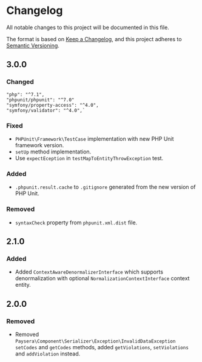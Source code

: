 # Changelog
All notable changes to this project will be documented in this file.

The format is based on [Keep a Changelog](https://keepachangelog.com/en/1.0.0/),
and this project adheres to [Semantic Versioning](https://semver.org/spec/v2.0.0.html).

## 3.0.0
### Changed
```
"php": "^7.1",
"phpunit/phpunit": "^7.0"
"symfony/property-access": "^4.0",
"symfony/validator": "^4.0",`
```

### Fixed
- `PHPUnit\Framework\TestCase` implementation with new PHP Unit framework version.
- `setUp` method implementation.
- Use `expectEception` in `testMapToEntityThrowException` test.

### Added
- `.phpunit.result.cache` to `.gitignore` generated from the new version of PHP Unit.

### Removed
- `syntaxCheck` property from `phpunit.xml.dist` file.

## 2.1.0
### Added
- Added `ContextAwareDenormalizerInterface` which supports denormalization with optional `NormalizationContextInterface`
context entity.

## 2.0.0
### Removed
- Removed `Paysera\Component\Serializer\Exception\InvalidDataException` `setCodes` and `getCodes` methods,
  added `getViolations`, `setViolations` and `addViolation` instead.
